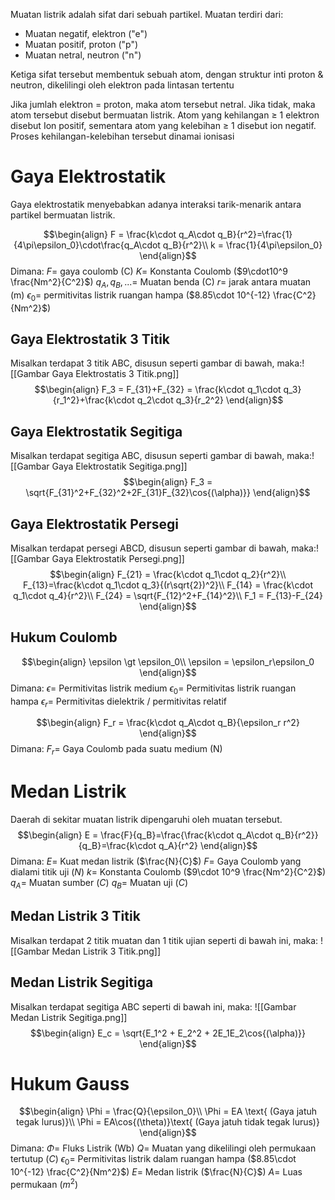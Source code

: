 Muatan listrik adalah sifat dari sebuah partikel. Muatan terdiri dari:
- Muatan negatif, elektron ("e")
- Muatan positif, proton ("p")
- Muatan netral, neutron ("n")

Ketiga sifat tersebut membentuk sebuah atom, dengan struktur inti proton & neutron, dikelilingi oleh elektron pada lintasan tertentu

Jika jumlah elektron = proton, maka atom tersebut netral. Jika tidak, maka atom tersebut disebut bermuatan listrik.
Atom yang kehilangan $\ge$ 1 elektron disebut Ion positif, sementara atom yang kelebihan $\ge$ 1 disebut ion negatif.
Proses kehilangan-kelebihan tersebut dinamai ionisasi

# Gaya Elektrostatik
Gaya elektrostatik menyebabkan adanya interaksi tarik-menarik antara partikel bermuatan listrik.

$$\begin{align}
F = \frac{k\cdot q_A\cdot q_B}{r^2}=\frac{1}{4\pi\epsilon_0}\cdot\frac{q_A\cdot q_B}{r^2}\\
k = \frac{1}{4\pi\epsilon_0}
\end{align}$$
Dimana:
$F =$ gaya coulomb (C)
$K =$ Konstanta Coulomb ($9\cdot10^9 \frac{Nm^2}{C^2}$)
$q_A,q_B,... =$ Muatan benda (C)
$r =$ jarak antara muatan (m)
$\epsilon_0 =$ permitivitas listrik ruangan hampa ($8.85\cdot 10^{-12} \frac{C^2}{Nm^2}$)

## Gaya Elektrostatik 3 Titik
Misalkan terdapat 3 titik ABC, disusun seperti gambar di bawah, maka:![[Gambar Gaya Elektrostatis 3 Titik.png]]
$$\begin{align}
F_3 = F_{31}+F_{32} = \frac{k\cdot q_1\cdot q_3}{r_1^2}+\frac{k\cdot q_2\cdot q_3}{r_2^2}
\end{align}$$

## Gaya Elektrostatik Segitiga
Misalkan terdapat segitiga ABC, disusun seperti gambar di bawah, maka:![[Gambar Gaya Elektrostatik Segitiga.png]]
$$\begin{align}
F_3 = \sqrt{F_{31}^2+F_{32}^2+2F_{31}F_{32}\cos{(\alpha)}}
\end{align}$$

## Gaya Elektrostatik Persegi
Misalkan terdapat persegi ABCD, disusun seperti gambar di bawah, maka:![[Gambar Gaya Elektrostatik Persegi.png]]
$$\begin{align}
F_{21} = \frac{k\cdot q_1\cdot q_2}{r^2}\\
F_{13}=\frac{k\cdot q_1\cdot q_3}{(r\sqrt{2})^2}\\
F_{14} = \frac{k\cdot q_1\cdot q_4}{r^2}\\
F_{24} = \sqrt{F_{12}^2+F_{14}^2}\\
F_1 = F_{13}-F_{24}
\end{align}$$
## Hukum Coulomb
$$\begin{align}
\epsilon \gt \epsilon_0\\
\epsilon = \epsilon_r\epsilon_0
\end{align}$$
Dimana:
$\epsilon =$ Permitivitas listrik medium
$\epsilon_0 =$ Permitivitas listrik ruangan hampa
$\epsilon_r =$ Permitivitas dielektrik / permitivitas relatif

$$\begin{align}
F_r = \frac{k\cdot q_A\cdot q_B}{\epsilon_r r^2}
\end{align}$$
Dimana:
$F_r =$ Gaya Coulomb pada suatu medium (N)

# Medan Listrik
Daerah di sekitar muatan listrik dipengaruhi oleh muatan tersebut.
$$\begin{align}
E = \frac{F}{q_B}=\frac{\frac{k\cdot q_A\cdot q_B}{r^2}}{q_B}=\frac{k\cdot q_A}{r^2}
\end{align}$$
Dimana:
$E =$ Kuat medan listrik ($\frac{N}{C}$)
$F =$ Gaya Coulomb yang dialami titik uji ($N$)
$k =$ Konstanta Coulomb ($9\cdot 10^9 \frac{Nm^2}{C^2}$)
$q_A =$ Muatan sumber ($C$)
$q_B =$ Muatan uji ($C$)

## Medan Listrik 3 Titik
Misalkan terdapat 2 titik muatan dan 1 titik ujian seperti di bawah ini, maka:
![[Gambar Medan Listrik 3 Titik.png]]

## Medan Listrik Segitiga
Misalkan terdapat segitiga ABC seperti di bawah ini, maka:
![[Gambar Medan Listrik Segitiga.png]]
$$\begin{align}
E_c = \sqrt{E_1^2 + E_2^2 + 2E_1E_2\cos{(\alpha)}}
\end{align}$$
# Hukum Gauss
$$\begin{align}
\Phi = \frac{Q}{\epsilon_0}\\
\Phi = EA \text{ (Gaya jatuh tegak lurus)}\\
\Phi = EA\cos{(\theta)}\text{ (Gaya jatuh tidak tegak lurus)}
\end{align}$$
Dimana:
$\Phi =$ Fluks Listrik (Wb)
$Q =$ Muatan yang dikelilingi oleh permukaan tertutup ($C$)
$\epsilon_0 =$ Permitivitas listrik dalam ruangan hampa ($8.85\cdot 10^{-12} \frac{C^2}{Nm^2}$)
$E =$ Medan listrik ($\frac{N}{C}$)
$A =$ Luas permukaan ($m^2$)